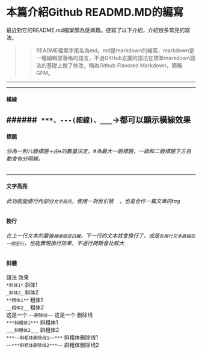 # 本篇介紹Github READMD.MD的編寫
最近對它的README.md檔案頗為感興趣。便寫了以下介紹，介紹很多常見的寫法。
>> README檔案字尾名為md。md是markdown的縮寫，markdown是一種編輯部落格的語言，不過GitHub支援的語法在標準markdown語法的基礎上做了修改，稱為Github Flavored Markdown，簡稱GFM。
***
---
#### 橫線  
######` ***、---(細線)、___`->都可以顯示橫線效果
---
#### 標題  
###### 分為一到六級標題->由`#`的數量決定，#為最大一級標題，一級和二級標題下方自動會有分隔線。
---
#### 文字高亮  
###### 此功能能使行內部分`文字高亮`，使用一對反引號 ` ` ，也是合作一篇文章的tag 
#### 換行  
###### 在上一行文本的最後`補兩個空白鍵`，下一行的文本就會換行了，或是`在兩行文本直接加一個空行`，也能實現換行效果，不過行間距會比較大
#### 斜體
語法    效果  
`*斜体1*`	斜体1  
`_斜体2_`	斜体2  
`**粗体1**`	粗体1  
`__粗体2__`	粗体2  
这是一个 `~~删除线~~`	这是一个 删除线  
`***斜粗体1***`	斜粗体1  
`___斜粗体2___`	斜粗体2  
`***~~斜粗体删除线1~~***`	斜粗体删除线1  
`~~***斜粗体删除线2***~~`	斜粗体删除线2  
